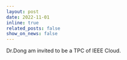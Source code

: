 ```yaml
---
layout: post
date: 2022-11-01
inline: true
related_posts: false
show_on_news: false
---
```


Dr.Dong am invited to be a TPC of IEEE Cloud.
